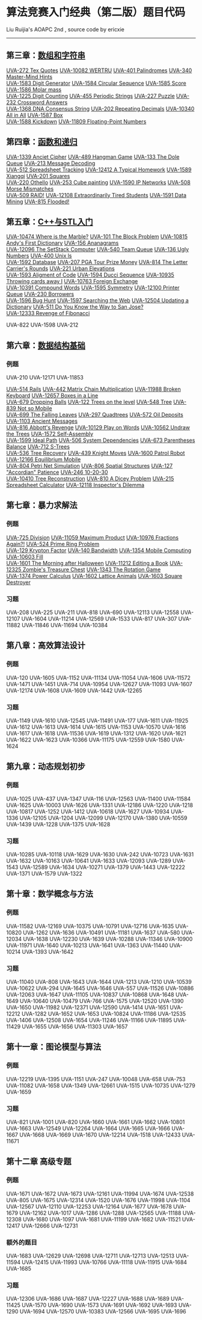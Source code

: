 # 算法竞赛入门经典（第二版）题目代码
Liu Ruijia's AOAPC 2nd , source code by ericxie

---




## 第三章：[数组和字符串](./03/solution.md)

[UVA-272 Tex Quotes](./03/solution.md#uva-272-tex-quotes) [UVA-10082 WERTRU](./03/solution.md#uva-10082-wertru) [UVA-401 Palindromes](./03/solution.md#uva-401-palindromes) [UVA-340 Master-Mind Hints](./03/solution.md#uva-340-master-mind-hints) <br>
[UVA-1583 Digit Generator](./03/solution.md#uva-1583-digit-generator) [UVA-1584 Circular Sequence](./03/solution.md#uva-1584-circular-sequence) [UVA-1585 Score](./03/solution.md#uva-1585-score) [UVA-1586 Molar mass](./03/solution.md#uva-1586-molar-mass) <br>
[UVA-1225 Digit Counting](./03/solution.md#uva-1225-digit-counting) [UVA-455 Periodic Strings](./03/solution.md#uva-455-periodic-strings) [UVA-227 Puzzle](./03/solution.md#uva-227-puzzle) [UVA-232 Crossword Answers](./03/solution.md#uva-232-crossword-answers) <br>
[UVA-1368 DNA Consensus String](./03/solution.md#uva-1368-dna-consensus-string) [UVA-202 Repeating Decimals](./03/solution.md#uva-202-repeating-decimals) [UVA-10340 All in All](./03/solution.md#uva-10340-all-in-all) [UVA-1587 Box](./03/solution.md#uva-1587-box) <br>
[UVA-1588 Kickdown](./03/solution.md#uva-1588-kickdown) [UVA-11809 Floating-Point Numbers](./03/solution.md#uva-11809-floating-point-numbers) 

## 第四章：[函数和递归](./04/solution.md)

[UVA-1339 Anciet Cipher](./04/solution.md#uva-1339-anciet-cipher) [UVA-489 Hangman Game](./04/solution.md#uva-489-hangman-game) [UVA-133 The Dole Queue](./04/solution.md#uva-133-the-dole-queue) [UVA-213 Message Decoding ](./04/solution.md#uva-213-message-decoding-) <br>
[UVA-512 Spreadsheet Tracking](./04/solution.md#uva-512-spreadsheet-tracking) [UVA-12412 A Typical Homework](./04/solution.md#uva-12412-a-typical-homework) [UVA-1589 Xiangqi](./04/solution.md#uva-1589-xiangqi) [UVA-201 Squares](./04/solution.md#uva-201-squares) <br>
[UVA-220 Othello](./04/solution.md#uva-220-othello) [UVA-253 Cube painting](./04/solution.md#uva-253-cube-painting) [UVA-1590 IP Networks](./04/solution.md#uva-1590-ip-networks) [UVA-508 Morse Mismatches](./04/solution.md#uva-508-morse-mismatches) <br>
[UVA-509 RAID!](./04/solution.md#uva-509-raid) [UVA-12108 Extraordinarily Tired Students](./04/solution.md#uva-12108-extraordinarily-tired-students) [UVA-1591 Data Mining](./04/solution.md#uva-1591-data-mining) [UVA-815 Flooded!](./04/solution.md#uva-815-flooded) <br>


## 第五章：[C++与STL入门](./05/solution.md)

[UVA-10474 Where is the Marble?](./05/solution.md#uva-10474-where-is-the-marble) [UVA-101 The Block Problem](./05/solution.md#uva-101-the-block-problem) [UVA-10815 Andy's First Dictionary](./05/solution.md#uva-10815-andys-first-dictionary) [UVA-156 Ananagrams](./05/solution.md#uva-156-ananagrams) <br>
[UVA-12096 The SetStack Computer](./05/solution.md#uva-12096-the-setstack-computer) [UVA-540 Team Queue](./05/solution.md#uva-540-team-queue) [UVA-136 Ugly Numbers](./05/solution.md#uva-136-ugly-numbers) [UVA-400 Unix ls](./05/solution.md#uva-400-unix-ls) <br>
[UVA-1592 Database](./05/solution.md#uva-1592-database) [UVA-207 PGA Tour Prize Money](./05/solution.md#uva-207-pga-tour-prize-money) [UVA-814 The Letter Carrier's Rounds](./05/solution.md#uva-814-the-letter-carriers-rounds) [UVA-221 Urban Elevations](./05/solution.md#uva-221-urban-elevations) <br>
[UVA-1593 Aligment of Code](./05/solution.md#uva-1593-aligment-of-code) [UVA-1594 Ducci Sequence](./05/solution.md#uva-1594-ducci-sequence) [UVA-10935 Throwing cards away I](./05/solution.md#uva-10935-throwing-cards-away-i) [UVA-10763 Foreign Exchange](./05/solution.md#uva-10763-foreign-exchange) <br>
[UVA-10391 Compound Words](./05/solution.md#uva-10391-compound-words) [UVA-1595 Symmetry](./05/solution.md#uva-1595-symmetry) [UVA-12100 Printer Queue](./05/solution.md#uva-12100-printer-queue) [UVA-230 Borrowers](./05/solution.md#uva-230-borrowers) <br>
[UVA-1596 Bug Hunt](./05/solution.md#uva-1596-bug-hunt) [UVA-1597 Searching the Web](./05/solution.md#uva-1597-searching-the-web) [UVA-12504 Updating a Dictionary](./05/solution.md#uva-12504-updating-a-dictionary) [UVA-511 Do You Know the Way to San Jose?](./05/solution.md#uva-511-do-you-know-the-way-to-san-jose) <br>
[UVA-12333 Revenge of Fibonacci](./05/solution.md#uva-12333-revenge-of-fibonacci) 

UVA-822 UVA-1598 UVA-212

## 第六章：[数据结构基础](./06/solution.md)

### 例题
UVA-210
UVA-12171 UVA-11853

 [UVA-514 Rails](./06/solution.md#uva-514-rails) [UVA-442 Matrix Chain Multiplication](./06/solution.md#uva-442-matrix-chain-multiplication) [UVA-11988 Broken Keyboard](./06/solution.md#uva-11988-broken-keyboard) [UVA-12657 Boxes in a Line](./06/solution.md#uva-12657-boxes-in-a-line) <br>
[UVA-679 Dropping Balls](./06/solution.md#uva-679-dropping-balls) [UVA-122 Trees on the level](./06/solution.md#uva-122-trees-on-the-level) [UVA-548 Tree](./06/solution.md#uva-548-tree) [UVA-839 Not so Mobile](./06/solution.md#uva-839-not-so-mobile) <br>
[UVA-699 The Falling Leaves](./06/solution.md#uva-699-the-falling-leaves) [UVA-297 Quadtrees](./06/solution.md#uva-297-quadtrees) [UVA-572 Oil Deposits](./06/solution.md#uva-572-oil-deposits) [UVA-1103 Ancient Messages](./06/solution.md#uva-1103-ancient-messages) <br>
[UVA-816 Abbott's Revenge](./06/solution.md#uva-816-abbotts-revenge) [UVA-10129 Play on Words](./06/solution.md#uva-10129-play-on-words) [UVA-10562 Undraw the Trees](./06/solution.md#uva-10562-undraw-the-trees) [UVA-1572 Self-Assembly](./06/solution.md#uva-1572-self-assembly) <br>
[UVA-1599 Ideal Path](./06/solution.md#uva-1599-ideal-path) [UVA-506 System Dependencies](./06/solution.md#uva-506-system-dependencies) [UVA-673 Parentheses Balance](./06/solution.md#uva-673-parentheses-balance) [UVA-712 S-Trees](./06/solution.md#uva-712-s-trees) <br>
[UVA-536 Tree Recovery](./06/solution.md#uva-536-tree-recovery) [UVA-439 Knight Moves](./06/solution.md#uva-439-knight-moves) [UVA-1600 Patrol Robot](./06/solution.md#uva-1600-patrol-robot) [UVA-12166 Equilibrium Mobile](./06/solution.md#uva-12166-equilibrium-mobile) <br>
[UVA-804 Petri Net Simulation](./06/solution.md#uva-804-petri-net-simulation) [UVA-806 Spatial Structures](./06/solution.md#uva-806-spatial-structures) [UVA-127 "Accordian" Patience](./06/solution.md#uva-127-accordian-patience) [UVA-246 10-20-30](./06/solution.md#uva-246-10-20-30) <br>
[UVA-10410 Tree Reconstruction](./06/solution.md#uva-10410-tree-reconstruction) [UVA-810 A Dicey Problem](./06/solution.md#uva-810-a-dicey-problem) [UVA-215 Spreadsheet Calculator](./06/solution.md#uva-215-spreadsheet-calculator) [UVA-12118 Inspector's Dilemma](./06/solution.md#uva-12118-inspectors-dilemma) <br>


## 第七章：暴力求解法

### 例题

[UVA-725 Division](./07/solution.md#uva-725-division) [UVA-11059 Maximum Product](./07/solution.md#uva-11059-maximum-product) [UVA-10976 Fractions Again?!](./07/solution.md#uva-10976-fractions-again) [UVA-524 Prime Ring Problem](./07/solution.md#uva-524-prime-ring-problem) <br>
[UVA-129 Krypton Factor](./07/solution.md#uva-129-krypton-factor) [UVA-140 Bandwidth](./07/solution.md#uva-140-bandwidth) [UVA-1354 Mobile Computing](./07/solution.md#uva-1354-mobile-computing) [UVA-10603 Fill](./07/solution.md#uva-10603-fill) <br>
[UVA-1601 The Morning after Halloween](./07/solution.md#uva-1601-the-morning-after-halloween) [UVA-11212 Editing a Book](./07/solution.md#uva-11212-editing-a-book) [UVA-12325 Zombie's Treasure Chest](./07/solution.md#uva-12325-zombies-treasure-chest) [UVA-1343 The Rotation Game](./07/solution.md#uva-1343-the-rotation-game) <br>
[UVA-1374 Power Calculus](./07/solution.md#uva-1374-power-calculus) [UVA-1602 Lattice Animals](./07/solution.md#uva-1602-lattice-animals) [UVA-1603 Square Destroyer](./07/solution.md#uva-1603-square-destroyer) 


### 习题

 UVA-208 UVA-225 UVA-211 UVA-818 UVA-690 UVA-12113 UVA-12558 UVA-12107 UVA-1604 UVA-11214 UVA-12569 UVA-1533 UVA-817 UVA-307 UVA-11882 UVA-11846 UVA-11694 UVA-10384

## 第八章：高效算法设计

### 例题

 UVA-120 UVA-1605 UVA-1152 UVA-11134 UVA-11054 UVA-1606 UVA-11572 UVA-1471 UVA-1451 UVA-714 UVA-10954 UVA-12627 UVA-11093 UVA-1607 UVA-12174 UVA-1608 UVA-1609 UVA-1442 UVA-12265

### 习题

 UVA-1149 UVA-1610 UVA-12545 UVA-11491 UVA-177 UVA-1611 UVA-11925 UVA-1612 UVA-1613 UVA-1614 UVA-1615 UVA-1153 UVA-10570 UVA-1616 UVA-1617 UVA-1618 UVA-11536 UVA-1619 UVA-1312 UVA-1620 UVA-1621 UVA-1622 UVA-1623 UVA-10366 UVA-11175 UVA-12559 UVA-1580 UVA-1624

## 第九章：动态规划初步

### 例题

 UVA-1025 UVA-437 UVA-1347 UVA-116 UVA-12563 UVA-11400 UVA-11584 UVA-1625 UVA-10003 UVA-1626 UVA-1331 UVA-12186 UVA-1220 UVA-1218 UVA-10817 UVA-1252 UVA-1412 UVA-10618 UVA-1627 UVA-10934 UVA-1336 UVA-12105 UVA-1204 UVA-12099 UVA-12170 UVA-1380 UVA-10559 UVA-1439 UVA-1228 UVA-1375 UVA-1628

### 习题

 UVA-10285 UVA-10118 UVA-1629 UVA-1630 UVA-242 UVA-10723 UVA-1631 UVA-1632 UVA-10163 UVA-10641 UVA-1633 UVA-12093 UVA-1289 UVA-1543 UVA-12589 UVA-1634 UVA-10271 UVA-1379 UVA-1443 UVA-12222 UVA-1371 UVA-1579 UVA-1322

## 第十章：数学概念与方法

### 例题

 UVA-11582 UVA-12169 UVA-10375 UVA-10791 UVA-12716 UVA-1635 UVA-10820 UVA-1262 UVA-1636 UVA-10491 UVA-11181 UVA-1637 UVA-580 UVA-12034 UVA-1638 UVA-12230 UVA-1639 UVA-10288 UVA-11346 UVA-10900 UVA-11971 UVA-1640 UVA-10213 UVA-1641 UVA-1363 UVA-11440 UVA-10214 UVA-1393 UVA-1642

### 习题

 UVA-11040 UVA-808 UVA-1643 UVA-1644 UVA-1213 UVA-1210 UVA-10539 UVA-10622 UVA-294 UVA-1645 UVA-1646 UVA-557 UVA-11526 UVA-10886 UVA-12063 UVA-1647 UVA-11105 UVA-10837 UVA-10868 UVA-1648 UVA-1649 UVA-10640 UVA-10479 UVA-766 UVA-1575 UVA-12520 UVA-1390 UVA-1650 UVA-11982 UVA-12371 UVA-12590 UVA-1414 UVA-1651 UVA-12212 UVA-1282 UVA-1652 UVA-1653 UVA-10824 UVA-11186 UVA-12535 UVA-1406 UVA-12508 UVA-1654 UVA-11246 UVA-11166 UVA-11895 UVA-11429 UVA-1655 UVA-1656 UVA-11303 UVA-1657

## 第十一章：图论模型与算法

### 例题

 UVA-12219 UVA-1395 UVA-1151 UVA-247 UVA-10048 UVA-658 UVA-753 UVA-11082 UVA-1658 UVA-1349 UVA-12661 UVA-1515 UVA-10735 UVA-1279 UVA-1659

### 习题

 UVA-821 UVA-1001 UVA-820 UVA-1660 UVA-1661 UVA-1662 UVA-10801 UVA-1663 UVA-12549 UVA-12264 UVA-1664 UVA-1665 UVA-1666 UVA-1667 UVA-1668 UVA-1669 UVA-1670 UVA-12214 UVA-1518 UVA-12433 UVA-11671

## 第十二章 高级专题

### 例题

 UVA-1671 UVA-1672 UVA-1673 UVA-12161 UVA-11994 UVA-1674 UVA-12538 UVA-805 UVA-1675 UVA-12314 UVA-1520 UVA-1676 UVA-11998 UVA-1104 UVA-12567 UVA-12110 UVA-12253 UVA-12164 UVA-1677 UVA-1678 UVA-1679 UVA-12162 UVA-1017 UVA-1286 UVA-1288 UVA-12565 UVA-11188 UVA-12308 UVA-1680 UVA-1097 UVA-1681 UVA-11199 UVA-1682 UVA-11521 UVA-12417 UVA-12666 UVA-12731

### 额外的题目

 UVA-1683 UVA-12629 UVA-12698 UVA-12711 UVA-12713 UVA-12513 UVA-11594 UVA-12415 UVA-11993 UVA-10766 UVA-11118 UVA-11915 UVA-1684 UVA-1685

### 习题

 UVA-12306 UVA-1686 UVA-1687 UVA-12227 UVA-1688 UVA-1689 UVA-11425 UVA-1570 UVA-1690 UVA-1573 UVA-1691 UVA-1692 UVA-1693 UVA-1290 UVA-1694 UVA-12570 UVA-10383 UVA-12566 UVA-1695 UVA-1696

